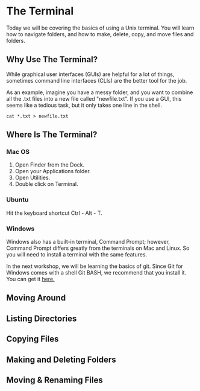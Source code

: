 # The Terminal
Today we will be covering the basics of using a Unix terminal. You will
learn how to navigate folders, and how to make, delete, copy, and move
files and folders.

## Why Use The Terminal?
While graphical user interfaces (GUIs) are helpful for a lot of things,
sometimes command line interfaces (CLIs) are the better tool for the job.

As an example, imagine you have a messy folder, and you want to combine
all the .txt files into a new file called "newfile.txt". If you use a
GUI, this seems like a tedious task, but it only takes one line in the
shell.
    
    cat *.txt > newfile.txt

## Where Is The Terminal?

### Mac OS
1. Open Finder from the Dock.
2. Open your Applications folder.
3. Open Utilities.
4. Double click on Terminal.

### Ubuntu
Hit the keyboard shortcut Ctrl - Alt - T.

### Windows
Windows also has a built-in terminal, Command Prompt; however, Command
Prompt differs greatly from the terminals on Mac and Linux. So you will
need to install a terminal with the same features.

In the next workshop, we will be learning the basics of git. Since Git
for Windows comes with a shell Git BASH, we recommend that you install it.
You can get it [here.](https://git-for-windows.github.io/)

## Moving Around
## Listing Directories
## Copying Files
## Making and Deleting Folders
## Moving & Renaming Files
